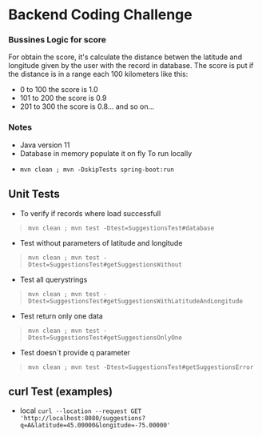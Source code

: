 # Backend Coding Challenge

### Bussines Logic for score
For obtain the score, it's calculate the distance betwen the latitude and longitude given by the user with the record in database.
The score is put if the distance is in a range each 100 kilometers like this:
- 0 to 100 the score is 1.0
- 101 to 200 the score is 0.9
- 201 to 300 the score is 0.8... and so on...

### Notes
- Java version 11
- Database in memory populate it on fly
To run locally
* `mvn clean ; mvn -DskipTests spring-boot:run`

## Unit Tests
- To verify if records where load successfull
> `mvn clean ; mvn test -Dtest=SuggestionsTest#database`
- Test without parameters of latitude and longitude
> `mvn clean ; mvn test -Dtest=SuggestionsTest#getSuggestionsWithout`
- Test all querystrings
> `mvn clean ; mvn test -Dtest=SuggestionsTest#getSuggestionsWithLatitudeAndLongitude`
- Test return only one data
> `mvn clean ; mvn test -Dtest=SuggestionsTest#getSuggestionsOnlyOne`
- Test doesn´t provide q parameter
> `mvn clean ; mvn test -Dtest=SuggestionsTest#getSuggestionsError`

## curl Test (examples)
- local
`curl --location --request GET 'http://localhost:8080/suggestions?q=A&latitude=45.00000&longitude=-75.00000'`
